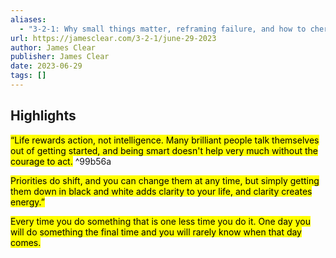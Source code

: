 ```yaml
---
aliases:
  - "3-2-1: Why small things matter, reframing failure, and how to cherish life"
url: https://jamesclear.com/3-2-1/june-29-2023
author: James Clear
publisher: James Clear
date: 2023-06-29
tags: []
---
```


## Highlights
<mark>“Life rewards action, not intelligence. Many brilliant people talk themselves out of getting started, and being smart doesn't help very much without the courage to act.</mark> ^99b56a

<mark>Priorities do shift, and you can change them at any time, but simply getting them down in black and white adds clarity to your life, and clarity creates energy.”</mark>

<mark>Every time you do something that is one less time you do it. One day you will do something the final time and you will rarely know when that day comes.</mark>

